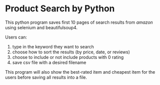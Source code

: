 # Product Search by Python

This python program saves first 10 pages of search results from *amazon* using selenium and beautifulsoup4.

Users can:
1. type in the keyword they want to search
2. choose how to sort the results (by price, date, or reviews)
3. choose to include or not include products with 0 rating
4. save csv file with a desired filename

This program will also show the best-rated item and cheapest item for the users before saving all results into a file.
